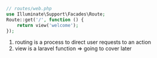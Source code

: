 ```php
// routes/web.php
use Illuminate\Support\Facades\Route;
Route::get('/', function () {
    return view('welcome');
});
```
1. routing is a process to direct user requests to an action
2. view is a laravel function => going to cover later

